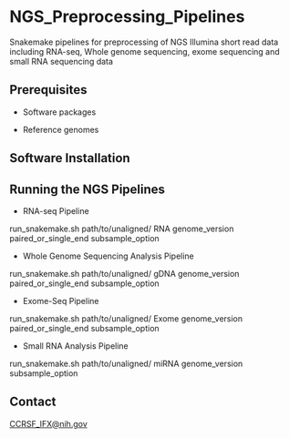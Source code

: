 # NGS_Preprocessing_Pipelines

Snakemake pipelines for preprocessing of NGS Illumina short read data including RNA-seq, Whole genome sequencing, exome sequencing and small RNA sequencing data

## Prerequisites

 * Software packages
   

 * Reference genomes



## Software Installation



## Running the NGS Pipelines

  *  RNA-seq Pipeline

 run_snakemake.sh path/to/unaligned/  RNA  genome_version  paired_or_single_end  subsample_option

  *  Whole Genome Sequencing Analysis Pipeline

 run_snakemake.sh path/to/unaligned/  gDNA  genome_version  paired_or_single_end  subsample_option

  * Exome-Seq Pipeline

run_snakemake.sh path/to/unaligned/  Exome  genome_version  paired_or_single_end  subsample_option

  * Small RNA Analysis Pipeline

run_snakemake.sh path/to/unaligned/  miRNA  genome_version  subsample_option

## Contact

  CCRSF_IFX@nih.gov


